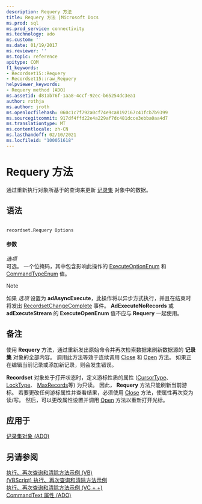 ```yaml
---
description: Requery 方法
title: Requery 方法 |Microsoft Docs
ms.prod: sql
ms.prod_service: connectivity
ms.technology: ado
ms.custom: ''
ms.date: 01/19/2017
ms.reviewer: ''
ms.topic: reference
apitype: COM
f1_keywords:
- Recordset15::Requery
- Recordset15::raw_Requery
helpviewer_keywords:
- Requery method [ADO]
ms.assetid: d81ab76f-1aa8-4ccf-92ec-b65254dc3ea1
author: rothja
ms.author: jroth
ms.openlocfilehash: 060c1c7f792a0cf74e9ca8192167c41fcb7b9399
ms.sourcegitcommit: 917df4ffd22e4a229af7dc481dcce3ebba0aa4d7
ms.translationtype: MT
ms.contentlocale: zh-CN
ms.lasthandoff: 02/10/2021
ms.locfileid: "100051618"
---
```

# <a name="requery-method"></a>Requery 方法
通过重新执行对象所基于的查询来更新 [记录集](./recordset-object-ado.md) 对象中的数据。  
  
## <a name="syntax"></a>语法  
  
```  
  
recordset.Requery Options  
```  
  
#### <a name="parameters"></a>参数  
 *选项*  
 可选。 一个位掩码，其中包含影响此操作的 [ExecuteOptionEnum](./executeoptionenum.md) 和 [CommandTypeEnum](./commandtypeenum.md) 值。  
  
> [!NOTE]
>  如果 *选项* 设置为 **adAsyncExecute**，此操作将以异步方式执行，并且在结束时将发出 [RecordsetChangeComplete](./willchangerecordset-and-recordsetchangecomplete-events-ado.md) 事件。 **AdExecuteNoRecords** 或 **adExecuteStream** 的 **ExecuteOpenEnum** 值不应与 **Requery** 一起使用。  
  
## <a name="remarks"></a>备注  
 使用 **Requery** 方法，通过重新发出原始命令并再次检索数据来刷新数据源的 **记录集** 对象的全部内容。 调用此方法等效于连续调用 [Close](./close-method-ado.md) 和 [Open](./open-method-ado-recordset.md) 方法。 如果正在编辑当前记录或添加新记录，则会发生错误。  
  
 **Recordset** 对象处于打开状态时，定义游标性质的属性 ([CursorType](./cursortype-property-ado.md)、 [LockType](./locktype-property-ado.md)、 [MaxRecords](./maxrecords-property-ado.md)等) 为只读。 因此， **Requery** 方法只能刷新当前游标。 若要更改任何游标属性并查看结果，必须使用 [Close](./close-method-ado.md) 方法，使属性再次变为读/写。 然后，可以更改属性设置并调用 [Open](./open-method-ado-recordset.md) 方法以重新打开光标。  
  
## <a name="applies-to"></a>应用于  
 [记录集对象 (ADO)](./recordset-object-ado.md)  
  
## <a name="see-also"></a>另请参阅  
 [执行、再次查询和清除方法示例 (VB) ](./execute-requery-and-clear-methods-example-vb.md)   
 [ (VBScript) 执行、再次查询和清除方法示例 ](./execute-requery-and-clear-methods-example-vbscript.md)   
 [执行、再次查询和清除方法示例 (VC + +) ](./execute-requery-and-clear-methods-example-vc.md)   
 [CommandText 属性 (ADO)](./commandtext-property-ado.md)